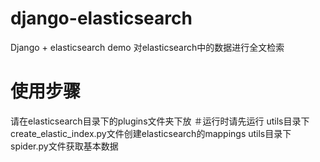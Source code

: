 # django-elasticsearch
Django + elasticsearch demo
对elasticsearch中的数据进行全文检索
# 使用步骤
请在elasticsearch目录下的plugins文件夹下放
＃运行时请先运行
utils目录下create_elastic_index.py文件创建elasticsearch的mappings
utils目录下spider.py文件获取基本数据
